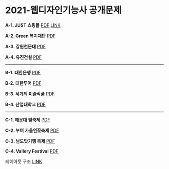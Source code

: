 # 2021-웹디자인기능사 공개문제

**A-1. JUST 쇼핑몰**	[PDF](https://github.com/jooeui/2021-Webdesign/open/A-1.pdf)	[LINK](https://jooeui.github.io/2021-Webdesign/A-1/)

**A-2. Green 복지재단**	[PDF](https://github.com/jooeui/2021-Webdesign/open/A-2.pdf)

**A-3. 강원천문대**	[PDF](https://github.com/jooeui/2021-Webdesign/open/A-3.pdf)

**A-4. 유진건설**	[PDF](https://github.com/jooeui/2021-Webdesign/open/A-4.pdf)

---

**B-1. 대한은행**	[PDF](https://github.com/jooeui/2021-Webdesign/open/B-1.pdf)

**B-2. 대한투어**	[PDF](https://github.com/jooeui/2021-Webdesign/open/B-2.pdf)

**B-3. 세계의 미술작품**	[PDF](https://github.com/jooeui/2021-Webdesign/open/B-3.pdf)

**B-4. 산업대학교**	[PDF](https://github.com/jooeui/2021-Webdesign/open/B-4.pdf)

---


**C-1. 해운대 빛축제**	[PDF](https://github.com/jooeui/2021-Webdesign/open/C-1.pdf)

**C-2. 부여 가을연꽃축제**	[PDF](https://github.com/jooeui/2021-Webdesign/open/C-2.pdf)

**C-3. 남도맛기행 축제**	[PDF](https://github.com/jooeui/2021-Webdesign/open/C-3.pdf)

**C-4. Vallery Festival**	[PDF](https://github.com/jooeui/2021-Webdesign/open/C-4.pdf)



레이아웃 구조 [LINK](https://github.com/jooeui/Webdesign)